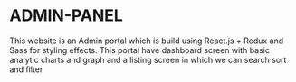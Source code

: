 # ADMIN-PANEL
 This website is an Admin portal which is build using React.js + Redux and Sass for styling effects. This portal have dashboard screen with basic analytic charts and graph and a listing screen in which we can search sort and filter
